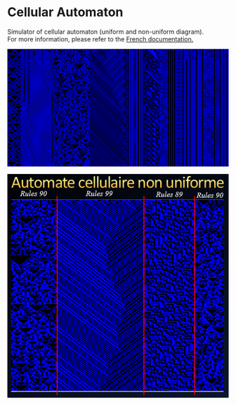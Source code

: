 # Cellular Automaton
Simulator of cellular automaton (uniform and non-uniform diagram).<br/>
For more information, please refer to the <a href="https://github.com/alexandreauda/CellularAutomaton/blob/master/Rapport.pdf">French documentation.</a><br/>

<img src = "https://github.com/alexandreauda/CellularAutomaton/blob/master/ExportSimulation/NonUniformSimulationPresentation.png" title = "Non-uniform diagram of cellular automaton" alt = "Non-uniform diagram of cellular automaton"><br/>

<p align="center">
<img src = "https://github.com/alexandreauda/CellularAutomaton/blob/master/ExportSimulation/NonUniformSimulationPresentation2.png" title = "Non-uniform diagram of cellular automaton" alt = "Non-uniform diagram of cellular automaton">
 </p>
